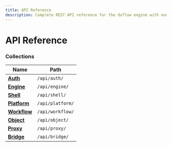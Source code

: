 ```yaml
---
title: API Reference
description: Complete REST API reference for the dxflow engine with endpoints, authentication, and integration examples
---
```


# API Reference

### Collections

| Name | Path |
|------|------|
| [**Auth**](/docs/api/auth) | `/api/auth/` |
| [**Engine**](/docs/api/engine) | `/api/engine/` |
| [**Shell**](/docs/api/shell) | `/api/shell/` |
| [**Platform**](/docs/api/platform) | `/api/platform/` |
| [**Workflow**](/docs/api/workflow) | `/api/workflow/` |
| [**Object**](/docs/api/object) | `/api/object/` |
| [**Proxy**](/docs/api/proxy) | `/api/proxy/` |
| [**Bridge**](/docs/api/bridge) | `/api/bridge/` |
